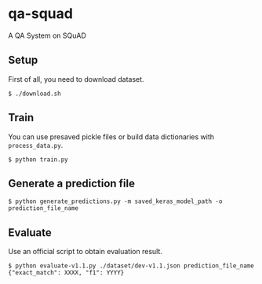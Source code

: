 # qa-squad
A QA System on SQuAD

## Setup

First of all, you need to download dataset.
```
$ ./download.sh
```

## Train

You can use presaved pickle files or build data dictionaries with `process_data.py`.

```
$ python train.py
```
## Generate a prediction file
```
$ python generate_predictions.py -m saved_keras_model_path -o prediction_file_name
```

## Evaluate

Use an official script to obtain evaluation result.
```
$ python evaluate-v1.1.py ./dataset/dev-v1.1.json prediction_file_name
{"exact_match": XXXX, "f1": YYYY}
```

